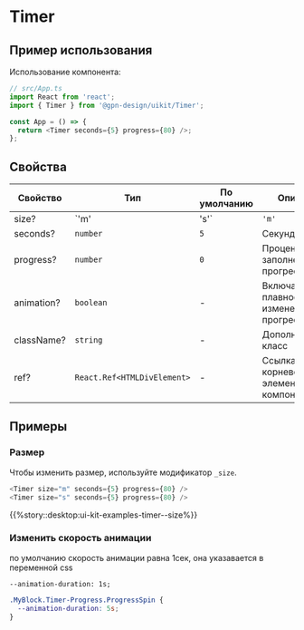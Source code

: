 # Timer

## Пример использования

Использование компонента:

```ts
// src/App.ts
import React from 'react';
import { Timer } from '@gpn-design/uikit/Timer';

const App = () => {
  return <Timer seconds={5} progress={80} />;
};
```

## Свойства

<!-- props:start -->

| Свойство   | Тип                         | По умолчанию | Описание                                  |
| ---------- | --------------------------- | ------------ | ----------------------------------------- |
| size?      | `'m' | 's'`                 | `'m'`        | Размер                                    |
| seconds?   | `number`                    | `5`          | Секунды                                   |
| progress?  | `number`                    | `0`          | Процент заполнения прогрессбара           |
| animation? | `boolean`                   | -            | Включает плавное изменение прогрессбара   |
| className? | `string`                    | -            | Дополнительный класс                      |
| ref?       | `React.Ref<HTMLDivElement>` | -            | Ссылка на корневой DOM элемент компонента |

<!-- props:end -->

## Примеры

### Размер

Чтобы изменить размер, используйте модификатор `_size`.

```ts
<Timer size="m" seconds={5} progress={80} />
<Timer size="s" seconds={5} progress={80} />
```

{{%story::desktop:ui-kit-examples-timer--size%}}

### Изменить скорость анимации

по умолчанию скорость анимации равна 1сек, она указавается в переменной css

`--animation-duration: 1s;`

```css
.MyBlock.Timer-Progress.ProgressSpin {
  --animation-duration: 5s;
}
```
